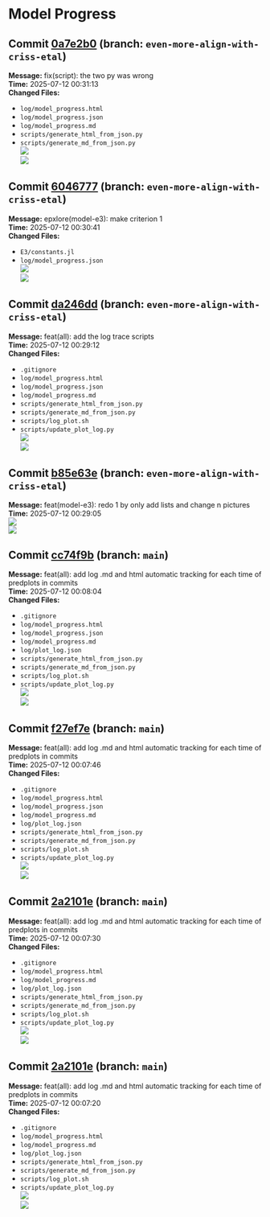 # Model Progress

## Commit [0a7e2b0](https://github.com/naszhu/REM_E3_model_fixed/commit/0a7e2b0) (branch: `even-more-align-with-criss-etal`)
**Message:** fix(script): the two py was wrong  
**Time:** 2025-07-12 00:31:13  
**Changed Files:**
- `log/model_progress.html`  
- `log/model_progress.json`  
- `log/model_progress.md`  
- `scripts/generate_html_from_json.py`  
- `scripts/generate_md_from_json.py`  
![](plot_archive/0a7e2b0_20250712_003113_plot1.png)  
![](plot_archive/0a7e2b0_20250712_003113_plot2.png)  

## Commit [6046777](https://github.com/naszhu/REM_E3_model_fixed/commit/6046777) (branch: `even-more-align-with-criss-etal`)
**Message:** epxlore(model-e3): make criterion 1  
**Time:** 2025-07-12 00:30:41  
**Changed Files:**
- `E3/constants.jl`  
- `log/model_progress.json`  
![](plot_archive/6046777_20250712_003041_plot1.png)  
![](plot_archive/6046777_20250712_003041_plot2.png)  

## Commit [da246dd](https://github.com/naszhu/REM_E3_model_fixed/commit/da246dd) (branch: `even-more-align-with-criss-etal`)
**Message:** feat(all): add the log trace scripts  
**Time:** 2025-07-12 00:29:12  
**Changed Files:**
- `.gitignore`  
- `log/model_progress.html`  
- `log/model_progress.json`  
- `log/model_progress.md`  
- `scripts/generate_html_from_json.py`  
- `scripts/generate_md_from_json.py`  
- `scripts/log_plot.sh`  
- `scripts/update_plot_log.py`  
![](plot_archive/da246dd_20250712_002912_plot1.png)  
![](plot_archive/da246dd_20250712_002912_plot2.png)  

## Commit [b85e63e](https://github.com/naszhu/REM_E3_model_fixed/commit/b85e63e) (branch: `even-more-align-with-criss-etal`)
**Message:** feat(model-e3): redo 1 by only add lists and change n pictures  
**Time:** 2025-07-12 00:29:05  
![](plot_archive/b85e63e_20250712_002905_plot1.png)  
![](plot_archive/b85e63e_20250712_002905_plot2.png)  

## Commit [cc74f9b](https://github.com/naszhu/REM_E3_model_fixed/commit/cc74f9b) (branch: `main`)
**Message:** feat(all): add log .md and html automatic tracking for each time of predplots in commits  
**Time:** 2025-07-12 00:08:04  
**Changed Files:**
- `.gitignore`  
- `log/model_progress.html`  
- `log/model_progress.json`  
- `log/model_progress.md`  
- `log/plot_log.json`  
- `scripts/generate_html_from_json.py`  
- `scripts/generate_md_from_json.py`  
- `scripts/log_plot.sh`  
- `scripts/update_plot_log.py`  
![](plot_archive/cc74f9b_20250712_000804_plot1.png)  
![](plot_archive/cc74f9b_20250712_000804_plot2.png)  

## Commit [f27ef7e](https://github.com/naszhu/REM_E3_model_fixed/commit/f27ef7e) (branch: `main`)
**Message:** feat(all): add log .md and html automatic tracking for each time of predplots in commits  
**Time:** 2025-07-12 00:07:46  
**Changed Files:**
- `.gitignore`  
- `log/model_progress.html`  
- `log/model_progress.json`  
- `log/model_progress.md`  
- `log/plot_log.json`  
- `scripts/generate_html_from_json.py`  
- `scripts/generate_md_from_json.py`  
- `scripts/log_plot.sh`  
- `scripts/update_plot_log.py`  
![](plot_archive/f27ef7e_20250712_000746_plot1.png)  
![](plot_archive/f27ef7e_20250712_000746_plot2.png)  

## Commit [2a2101e](https://github.com/naszhu/REM_E3_model_fixed/commit/2a2101e) (branch: `main`)
**Message:** feat(all): add log .md and html automatic tracking for each time of predplots in commits  
**Time:** 2025-07-12 00:07:30  
**Changed Files:**
- `.gitignore`  
- `log/model_progress.html`  
- `log/model_progress.md`  
- `log/plot_log.json`  
- `scripts/generate_html_from_json.py`  
- `scripts/generate_md_from_json.py`  
- `scripts/log_plot.sh`  
- `scripts/update_plot_log.py`  
![](plot_archive/2a2101e_20250712_000730_plot1.png)  
![](plot_archive/2a2101e_20250712_000730_plot2.png)  

## Commit [2a2101e](https://github.com/naszhu/REM_E3_model_fixed/commit/2a2101e) (branch: `main`)
**Message:** feat(all): add log .md and html automatic tracking for each time of predplots in commits  
**Time:** 2025-07-12 00:07:20  
**Changed Files:**
- `.gitignore`  
- `log/model_progress.html`  
- `log/model_progress.md`  
- `log/plot_log.json`  
- `scripts/generate_html_from_json.py`  
- `scripts/generate_md_from_json.py`  
- `scripts/log_plot.sh`  
- `scripts/update_plot_log.py`  
![](plot_archive/2a2101e_20250712_000720_plot1.png)  
![](plot_archive/2a2101e_20250712_000720_plot2.png)  


